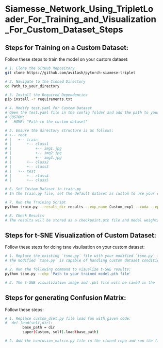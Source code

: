 # Siamesse_Network_Using_TripletLoader_For_Training_and_Visualization_For_Custom_Dataset_Steps


## Steps for Training on a Custom Dataset:

Follow these steps to train the model on your custom dataset:

```bash
# 1. Clone the GitHub Repository
git clone https://github.com/avilash/pytorch-siamese-triplet

# 2. Navigate to the Cloned Directory
cd Path_to_your_directory

# 3. Install the Required Dependencies
pip install -r requirements.txt

# 4. Modify test.yaml for Custom Dataset
# Open the test.yaml file in the config folder and add the path to your custom dataset:
# CUSTOM:
#   HOME: "Path to the custom dataset"

# 5. Ensure the directory structure is as follows:
# +-- root
# |   +-- train
# |       +-- class1
# |           +-- img1.jpg
# |           +-- img2.jpg
# |           +-- img3.jpg
# |       +-- class2
# |       +-- class3
# |   +-- test
# |       +-- class4
# |       +-- class5

# 6. Set Custom Dataset in train.py
# In the train.py file, set the default dataset as custom to use your dataset for training.

# 7. Run the Training Script
python train.py --result_dir results --exp_name Custom_exp1 --cuda --epochs 10 --ckp_freq 5 --dataset custom --num_train_samples 5975 --num_test_samples 500 --train_log_step 50

# 8. Check Results
# The results will be stored as a checkpoint.pth file and model weights will be saved after every 5 iterations by default.
```

## Steps for t-SNE Visualization of Custom Dataset:

Follow these steps for doing tsne visulisation on your custom dataset:

```bash
# 1. Replace the existing `tsne.py` file with your modified `tsne.py` file
# The modified `tsne.py` is capable of handling custom dataset conditions.

# 2. Run the following command to visualize t-SNE results:
python tsne.py --ckp 'Path to your trained model.pth file'

# 3. The t-SNE visualization image and .pkl file will be saved in the `data` folder by default.
```

## Steps for generating Confusion Matrix:

Follow these steps:

```bash
# 1. Replace custom_dset.py file load fun with given code:
#  def load(self,dir):
        base_path = dir
        super(Custom, self).load(base_path)

# 2. Add the confusion_matrix.py file in the cloned repo and run the file :
